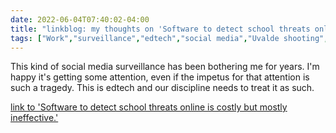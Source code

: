---date: 2022-06-04T07:40:02-04:00title: "linkblog: my thoughts on 'Software to detect school threats online is costly but mostly ineffective.'"tags: ["Work","surveillance","edtech","social media","Uvalde shooting","Social Sentinel"]---This kind of social media surveillance has been bothering me for years. I'm happy it's getting some attention, even if the impetus for that attention is such a tragedy. This is edtech and our discipline needs to treat it as such. [link to 'Software to detect school threats online is costly but mostly ineffective.'](https://slate.com/technology/2022/06/social-media-monitoring-software-schools-safety.html)
